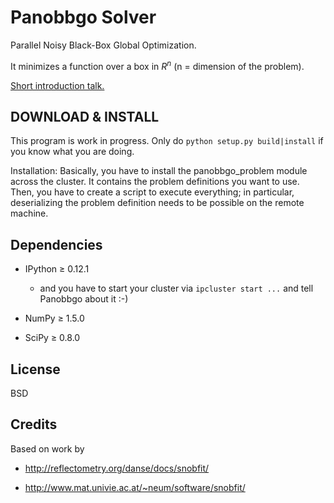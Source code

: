 # Panobbgo Solver

Parallel Noisy Black-Box Global Optimization.

It minimizes a function over a box in $R^n$ (n = dimension of the problem).
   
<a href="https://docs.google.com/presentation/pub?id=10fyYYtti5B-rdVE9gaJ-H4LWLMCOlBCVUC8B_gk3wXo&start=false&loop=false&delayms=3000">Short introduction talk.</a>

## DOWNLOAD & INSTALL

This program is work in progress. Only do `python setup.py build|install` if you know what you are doing.

Installation: Basically, you have to install the panobbgo_problem module across the cluster. 
It contains the problem definitions you want to use.
Then, you have to create a script to execute everything; in particular, deserializing the
problem definition needs to be possible on the remote machine.

## Dependencies

* IPython &ge; 0.12.1

  * and you have to start your cluster via `ipcluster start ...` and tell Panobbgo 
    about it :-)

* NumPy &ge; 1.5.0

* SciPy &ge; 0.8.0

## License

BSD

## Credits

Based on work by

* http://reflectometry.org/danse/docs/snobfit/

* http://www.mat.univie.ac.at/~neum/software/snobfit/

